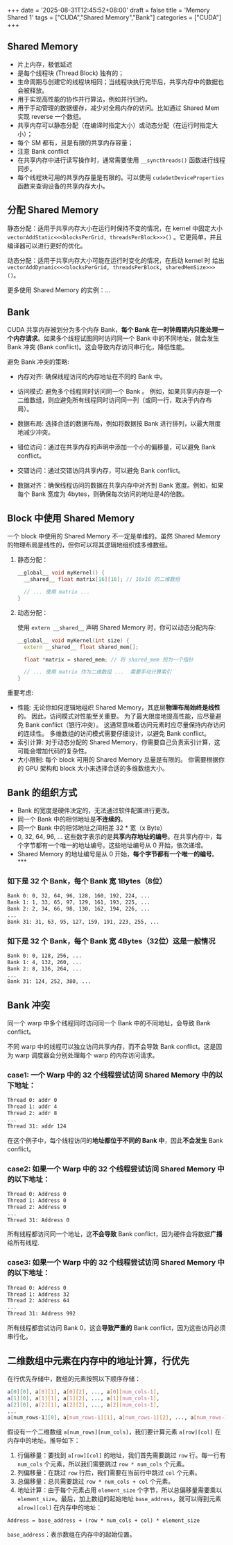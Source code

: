 +++
date = '2025-08-31T12:45:52+08:00'
draft = false
title = 'Memory Shared 1'
tags = ["CUDA","Shared Memory","Bank"]
categories = ["CUDA"]
+++


## Shared Memory

- 片上内存，极低延迟
- 是每个线程块 (Thread Block) 独有的；
- 生命周期与创建它的线程块相同；当线程块执行完毕后，共享内存中的数据也会被释放。
- 用于实现高性能的协作并行算法，例如并行归约。
- 用于手动管理的数据缓存，减少对全局内存的访问。比如通过 Shared Mem 实现 reverse 一个数组。
- 共享内存可以静态分配（在编译时指定大小）或动态分配（在运行时指定大小）；
- 每个 SM 都有，且是有限的共享内存容量；
- 注意 Bank conflict
- 在共享内存中进行读写操作时，通常需要使用 `__syncthreads()` 函数进行线程同步。
- 每个线程块可用的共享内存量是有限的。可以使用 `cudaGetDeviceProperties` 函数来查询设备的共享内存大小。


## 分配 Shared Memory

静态分配：适用于共享内存大小在运行时保持不变的情况，在 kernel 中固定大小 `vectorAddStatic<<<blocksPerGrid, threadsPerBlock>>>()` 。它更简单，并且编译器可以进行更好的优化。

动态分配：适用于共享内存大小可能在运行时变化的情况，在启动 kernel 时 给出 `vectorAddDynamic<<<blocksPerGrid, threadsPerBlock, sharedMemSize>>>()`。

更多使用 Shared Memory 的实例：...


## Bank

CUDA 共享内存被划分为多个内存 Bank，**每个 Bank 在一时钟周期内只能处理一个内存请求**。如果多个线程试图同时访问同一个 Bank 中的不同地址，就会发生 Bank 冲突 (Bank conflict)。这会导致内存访问串行化，降低性能。

避免 Bank 冲突的策略:

- 内存对齐: 确保线程访问的内存地址在不同的 Bank 中。
- 访问模式: 避免多个线程同时访问同一个 Bank 。 例如，如果共享内存是一个二维数组，则应避免所有线程同时访问同一列（或同一行，取决于内存布局）。
- 数据布局: 选择合适的数据布局，例如将数据按 Bank 进行排列，以最大限度地减少冲突。


- 错位访问：通过在共享内存的声明中添加一个小的偏移量，可以避免 Bank conflict。
- 交错访问：通过交错访问共享内存，可以避免 Bank conflict。
- 数据对齐：确保线程访问的数据在共享内存中对齐到 Bank 宽度。例如，如果每个 Bank 宽度为 4bytes，则确保每次访问的地址是4的倍数。



## Block 中使用 Shared Memory

一个 block 中使用的 Shared Memory 不一定是单维的。虽然 Shared Memory 的物理布局是线性的，但你可以将其逻辑地组织成多维数组。

1. 静态分配：

    ~~~cpp
    __global__ void myKernel() {
      __shared__ float matrix[16][16]; // 16x16 的二维数组

      // ... 使用 matrix ...
    }
    ~~~

2. 动态分配：

    使用 `extern __shared__` 声明 Shared Memory 时，你可以动态分配内存:

    ~~~cpp
    __global__ void myKernel(int size) {
      extern __shared__ float shared_mem[];

      float *matrix = shared_mem; // 将 shared_mem 视为一个指针

      // ... 使用 matrix 作为二维数组 ...  需要手动计算索引
    }
    ~~~

重要考虑:

- 性能: 无论你如何逻辑地组织 Shared Memory，其底层**物理布局始终是线性**的。 因此，访问模式对性能至关重要。 为了最大限度地提高性能，应尽量避免 Bank conflict（银行冲突）。 这通常意味着访问元素时应尽量保持内存访问的连续性。 多维数组的访问模式需要仔细设计，以避免 Bank conflict。
- 索引计算: 对于动态分配的 Shared Memory，你需要自己负责索引计算，这可能会增加代码的复杂性。
- 大小限制: 每个 block 可用的 Shared Memory 总量是有限的。 你需要根据你的 GPU 架构和 block 大小来选择合适的多维数组大小。


## Bank 的组织方式

- Bank 的宽度是硬件决定的，无法通过软件配置进行更改。
- 同一个 Bank 中的相邻地址是**不连续的**。
- 同一个 Bank 中的相邻地址之间相差 32 * 宽（x Byte）
- 0, 32, 64, 96, ... 这些数字表示的是**共享内存地址的编号**。在共享内存中，每个字节都有一个唯一的地址编号。这些地址编号从 0 开始，依次递增。
- Shared Memory 的地址编号是从 0 开始，**每个字节都有一个唯一的编号**。***

### 如下是 32 个 Bank，每个 Bank 宽 1Bytes（8位）

~~~sh
Bank 0: 0, 32, 64, 96, 128, 160, 192, 224, ...
Bank 1: 1, 33, 65, 97, 129, 161, 193, 225, ...
Bank 2: 2, 34, 66, 98, 130, 162, 194, 226, ...
...
Bank 31: 31, 63, 95, 127, 159, 191, 223, 255, ...
~~~


### 如下是 32 个 Bank，每个 Bank 宽 4Bytes（32位）这是一般情况

~~~sh
Bank 0: 0, 128, 256, ...
Bank 1: 4, 132, 260, ...
Bank 2: 8, 136, 264, ...
...
Bank 31: 124, 252, 380, ...
~~~

## Bank 冲突

同一个 warp 中多个线程同时访问同一个 Bank 中的不同地址，会导致 Bank conflict。

不同 warp 中的线程可以独立访问共享内存，而不会导致 Bank conflict。这是因为 warp 调度器会分别处理每个 warp 的内存访问请求。

### case1: 一个 Warp 中的 32 个线程尝试访问 Shared Memory 中的以下地址：

~~~sh
Thread 0: addr 0
Thread 1: addr 4
Thread 2: addr 8
...
Thread 31: addr 124
~~~

在这个例子中，每个线程访问的**地址都位于不同的 Bank 中**，因此**不会发生** Bank conflict。


### case2: 如果一个 Warp 中的 32 个线程尝试访问 Shared Memory 中的以下地址：

~~~sh
Thread 0: Address 0
Thread 1: Address 0
Thread 2: Address 0
...
Thread 31: Address 0
~~~

所有线程都访问同一个地址，这**不会导致** Bank conflict，因为硬件会将数据**广播**给所有线程.


### case3: 如果一个 Warp 中的 32 个线程尝试访问 Shared Memory 中的以下地址：

~~~sh
Thread 0: Address 0
Thread 1: Address 32
Thread 2: Address 64
...
Thread 31: Address 992
~~~

所有线程都尝试访问 Bank 0，这会**导致严重的** Bank conflict，因为这些访问必须串行化。

## 二维数组中元素在内存中的地址计算，行优先

在行优先存储中，数组的元素按照以下顺序存储：

~~~sh
a[0][0], a[0][1], a[0][2], ..., a[0][num_cols-1],
a[1][0], a[1][1], a[1][2], ..., a[1][num_cols-1],
a[2][0], a[2][1], a[2][2], ..., a[2][num_cols-1],
...
a[num_rows-1][0], a[num_rows-1][1], a[num_rows-1][2], ..., a[num_rows-1][num_cols-1]
~~~

假设有一个二维数组 `a[num_rows][num_cols]`，我们要计算元素 `a[row][col]` 在内存中的地址。推导如下：

1. 行偏移量：要找到 `a[row][col]` 的地址，我们首先需要跳过 `row` 行。每一行有 `num_cols` 个元素，所以我们需要跳过 `row * num_cols` 个元素。
2. 列偏移量：在跳过 `row` 行后，我们需要在当前行中跳过 `col` 个元素。
3. 总偏移量：总共需要跳过 `row * num_cols + col` 个元素。
4. 地址计算：由于每个元素占用 `element_size` 个字节，所以总偏移量需要乘以 `element_size`。最后，加上数组的起始地址 `base_address`，就可以得到元素 `a[row][col]` 在内存中的地址：

`Address = base_address + (row * num_cols + col) * element_size`

`base_address`：表示数组在内存中的起始位置。

